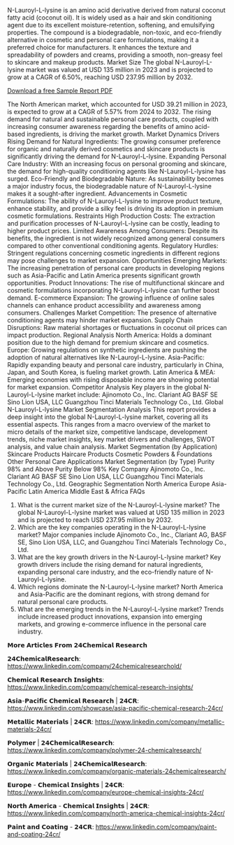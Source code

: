 N-Lauroyl-L-lysine is an amino acid derivative derived from natural coconut fatty acid (coconut oil). It is widely used as a hair and skin conditioning agent due to its excellent moisture-retention, softening, and emulsifying properties.
The compound is a biodegradable, non-toxic, and eco-friendly alternative in cosmetic and personal care formulations, making it a preferred choice for manufacturers. It enhances the texture and spreadability of powders and creams, providing a smooth, non-greasy feel to skincare and makeup products.
Market Size
The global N-Lauroyl-L-lysine market was valued at USD 135 million in 2023 and is projected to grow at a CAGR of 6.50%, reaching USD 237.95 million by 2032.

[Download a free Sample Report PDF](https://www.24chemicalresearch.com/download-sample/284322/global-regional-nlauroylllysine-forecast-supply-dem-analysis-competitive-market-2025-2032-315)

The North American market, which accounted for USD 39.21 million in 2023, is expected to grow at a CAGR of 5.57% from 2024 to 2032.
The rising demand for natural and sustainable personal care products, coupled with increasing consumer awareness regarding the benefits of amino acid-based ingredients, is driving the market growth.
Market Dynamics
Drivers
Rising Demand for Natural Ingredients: The growing consumer preference for organic and naturally derived cosmetics and skincare products is significantly driving the demand for N-Lauroyl-L-lysine.
Expanding Personal Care Industry: With an increasing focus on personal grooming and skincare, the demand for high-quality conditioning agents like N-Lauroyl-L-lysine has surged.
Eco-Friendly and Biodegradable Nature: As sustainability becomes a major industry focus, the biodegradable nature of N-Lauroyl-L-lysine makes it a sought-after ingredient.
Advancements in Cosmetic Formulations: The ability of N-Lauroyl-L-lysine to improve product texture, enhance stability, and provide a silky feel is driving its adoption in premium cosmetic formulations.
Restraints
High Production Costs: The extraction and purification processes of N-Lauroyl-L-lysine can be costly, leading to higher product prices.
Limited Awareness Among Consumers: Despite its benefits, the ingredient is not widely recognized among general consumers compared to other conventional conditioning agents.
Regulatory Hurdles: Stringent regulations concerning cosmetic ingredients in different regions may pose challenges to market expansion.
Opportunities
Emerging Markets: The increasing penetration of personal care products in developing regions such as Asia-Pacific and Latin America presents significant growth opportunities.
Product Innovations: The rise of multifunctional skincare and cosmetic formulations incorporating N-Lauroyl-L-lysine can further boost demand.
E-commerce Expansion: The growing influence of online sales channels can enhance product accessibility and awareness among consumers.
Challenges
Market Competition: The presence of alternative conditioning agents may hinder market expansion.
Supply Chain Disruptions: Raw material shortages or fluctuations in coconut oil prices can impact production.
Regional Analysis
North America: Holds a dominant position due to the high demand for premium skincare and cosmetics.
Europe: Growing regulations on synthetic ingredients are pushing the adoption of natural alternatives like N-Lauroyl-L-lysine.
Asia-Pacific: Rapidly expanding beauty and personal care industry, particularly in China, Japan, and South Korea, is fueling market growth.
Latin America & MEA: Emerging economies with rising disposable income are showing potential for market expansion.
Competitor Analysis
Key players in the global N-Lauroyl-L-lysine market include:
Ajinomoto Co., Inc.
Clariant AG
BASF SE
Sino Lion USA, LLC
Guangzhou Tinci Materials Technology Co., Ltd.
Global N-Lauroyl-L-lysine Market Segmentation Analysis
This report provides a deep insight into the global N-Lauroyl-L-lysine market, covering all its essential aspects. This ranges from a macro overview of the market to micro details of the market size, competitive landscape, development trends, niche market insights, key market drivers and challenges, SWOT analysis, and value chain analysis.
Market Segmentation (by Application)
Skincare Products
Haircare Products
Cosmetic Powders & Foundations
Other Personal Care Applications
Market Segmentation (by Type)
Purity 98% and Above
Purity Below 98%
Key Company
Ajinomoto Co., Inc.
Clariant AG
BASF SE
Sino Lion USA, LLC
Guangzhou Tinci Materials Technology Co., Ltd.
Geographic Segmentation
North America
Europe
Asia-Pacific
Latin America
Middle East & Africa
FAQs
1. What is the current market size of the N-Lauroyl-L-lysine market?
The global N-Lauroyl-L-lysine market was valued at USD 135 million in 2023 and is projected to reach USD 237.95 million by 2032.
2. Which are the key companies operating in the N-Lauroyl-L-lysine market?
Major companies include Ajinomoto Co., Inc., Clariant AG, BASF SE, Sino Lion USA, LLC, and Guangzhou Tinci Materials Technology Co., Ltd.
3. What are the key growth drivers in the N-Lauroyl-L-lysine market?
Key growth drivers include the rising demand for natural ingredients, expanding personal care industry, and the eco-friendly nature of N-Lauroyl-L-lysine.
4. Which regions dominate the N-Lauroyl-L-lysine market?
North America and Asia-Pacific are the dominant regions, with strong demand for natural personal care products.
5. What are the emerging trends in the N-Lauroyl-L-lysine market?
Trends include increased product innovations, expansion into emerging markets, and growing e-commerce influence in the personal care industry.

𝗠𝗼𝗿𝗲 𝗔𝗿𝘁𝗶𝗰𝗹𝗲𝘀 𝗙𝗿𝗼𝗺 𝟮𝟰𝗖𝗵𝗲𝗺𝗶𝗰𝗮𝗹 𝗥𝗲𝘀𝗲𝗮𝗿𝗰𝗵

𝟮𝟰𝗖𝗵𝗲𝗺𝗶𝗰𝗮𝗹𝗥𝗲𝘀𝗲𝗮𝗿𝗰𝗵: https://www.linkedin.com/company/24chemicalresearchold/

𝗖𝗵𝗲𝗺𝗶𝗰𝗮𝗹 𝗥𝗲𝘀𝗲𝗮𝗿𝗰𝗵 𝗜𝗻𝘀𝗶𝗴𝗵𝘁𝘀: https://www.linkedin.com/company/chemical-research-insights/

𝗔𝘀𝗶𝗮-𝗣𝗮𝗰𝗶𝗳𝗶𝗰 𝗖𝗵𝗲𝗺𝗶𝗰𝗮𝗹 𝗥𝗲𝘀𝗲𝗮𝗿𝗰𝗵 | 𝟮𝟰𝗖𝗥: https://www.linkedin.com/showcase/asia-pacific-chemical-research-24cr/

𝗠𝗲𝘁𝗮𝗹𝗹𝗶𝗰 𝗠𝗮𝘁𝗲𝗿𝗶𝗮𝗹𝘀 | 𝟮𝟰𝗖𝗥: https://www.linkedin.com/company/metallic-materials-24cr/

𝗣𝗼𝗹𝘆𝗺𝗲𝗿 | 𝟮𝟰𝗖𝗵𝗲𝗺𝗶𝗰𝗮𝗹𝗥𝗲𝘀𝗲𝗮𝗿𝗰𝗵: https://www.linkedin.com/company/polymer-24-chemicalresearch/

𝗢𝗿𝗴𝗮𝗻𝗶𝗰 𝗠𝗮𝘁𝗲𝗿𝗶𝗮𝗹𝘀 | 𝟮𝟰𝗖𝗵𝗲𝗺𝗶𝗰𝗮𝗹𝗥𝗲𝘀𝗲𝗮𝗿𝗰𝗵: https://www.linkedin.com/company/organic-materials-24chemicalresearch/

𝗘𝘂𝗿𝗼𝗽𝗲 - 𝗖𝗵𝗲𝗺𝗶𝗰𝗮𝗹 𝗜𝗻𝘀𝗶𝗴𝗵𝘁𝘀 | 𝟮𝟰𝗖𝗥: https://www.linkedin.com/company/europe-chemical-insights-24cr/

𝗡𝗼𝗿𝘁𝗵 𝗔𝗺𝗲𝗿𝗶𝗰𝗮 - 𝗖𝗵𝗲𝗺𝗶𝗰𝗮𝗹 𝗜𝗻𝘀𝗶𝗴𝗵𝘁𝘀 | 𝟮𝟰𝗖𝗥: https://www.linkedin.com/company/north-america-chemical-insights-24cr/

𝗣𝗮𝗶𝗻𝘁 𝗮𝗻𝗱 𝗖𝗼𝗮𝘁𝗶𝗻𝗴 - 𝟮𝟰𝗖𝗥: https://www.linkedin.com/company/paint-and-coating-24cr/
